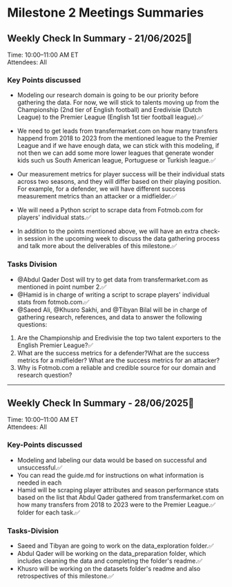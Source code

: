 # Milestone 2 Meetings Summaries

## Weekly Check In Summary - 21/06/2025📝

Time: 10:00–11:00 AM ET  
Attendees: All

### Key Points discussed

* Modeling our research domain is going to be our priority before gathering the
data. For now, we will stick to talents moving up from the Championship
(2nd tier of English football) and Eredivisie (Dutch League) to the Premier
League (English 1st tier football league).✅
* We need to get leads from transfermarket.com on how many transfers happend from
2018 to 2023 from the mentioned league to the Premier League and if we have
enough data, we can stick with this modeling, if not then we can add some more
lower leagues that generate wonder kids such us South American league,
Portuguese or Turkish league.✅
* Our measurement metrics for player success will be their individual stats across
two seasons, and they will differ based on their playing position. For example,
for a defender, we will have different success measurement metrics than an
attacker or a midfielder.✅
* We will need a Python script to scrape data from
Fotmob.com for players' individual stats.✅

* In addition to the points mentioned above, we will have an extra check-in session
in the upcoming week to discuss the data gathering process and talk more about
the deliverables of this milestone.✅

### Tasks Division

* @Abdul Qader Dost will try to get data
from transfermarket.com as mentioned in point number 2.✅
* @Hamid is in charge of writing a script to scrape players' individual stats from
fotmob.com.✅
* @Saeed Ali, @Khusro Sakhi, and @Tibyan Bilal will be in charge of gathering
research, references, and data to answer the following questions:

1) Are the
Championship and Eredivisie the top two talent exporters to the English Premier League?✅
2) What are the success metrics for a defender?What are the success metrics for
a midfielder?
What are the success metrics for an attacker?
3) Why is Fotmob.com a reliable and
credible source for our domain and research question?

-----

## Weekly Check In Summary - 28/06/2025📝

Time: 10:00–11:00 AM ET  
Attendees: All

### Key-Points discussed

* Modeling and labeling our data would be based on successful and unsuccessful.✅
* You can read the guide.md for instructions on what information is needed in each
* Hamid will be scraping player attributes and season performance stats based
on the list that Abdul Qader gathered from transfermarket.com on how many
transfers from
2018 to 2023 were to the Premier League.✅
folder for each task.✅

### Tasks-Division

* Saeed and Tibyan are going to work on the data_exploration folder.✅
* Abdul Qader will be working on the data_preparation folder, which includes
cleaning the data and completing the folder's readme.✅
* Khusro will be working on the datasets folder's readme and also retrospectives
of this milestone.✅
